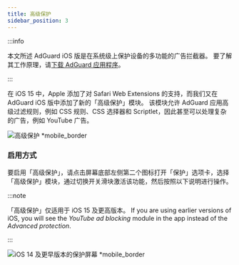 ```yaml
---
title: 高级保护
sidebar_position: 3
---
```


:::info

本文所述 AdGuard iOS 版是在系统级上保护设备的多功能的广告拦截器。 要了解其工作原理，请[下载 AdGuard 应用程序](https://agrd.io/download-kb-adblock)。

:::

在 iOS 15 中，Apple 添加了对 Safari Web Extensions 的支持，而我们又在 AdGuard iOS 版中添加了新的「高级保护」模块。 该模块允许 AdGuard 应用高级过滤规则，例如 CSS 规则、CSS 选择器和 Scriptlet，因此甚至可以处理复杂的广告，例如 YouTube 广告。

![高级保护 \*mobile\_border](https://cdn.adtidy.org/public/Adguard/kb/iOS/features/protection_screen_15_en.jpeg)

### 启用方式

要启用「高级保护」，请点击屏幕底部左侧第二个图标打开「保护」选项卡，选择「高级保护」模块，通过切换开关滑块激活该功能，然后按照以下说明进行操作。

:::note

「高级保护」仅适用于 iOS 15 及更高版本。 If you are using earlier versions of iOS, you will see the _YouTube ad blocking_ module in the app instead of the _Advanced protection_.

:::

![iOS 14 及更早版本的保护屏幕 \*mobile\_border](https://cdn.adtidy.org/public/Adguard/kb/iOS/features/protection_screen_14_en.jpeg)
